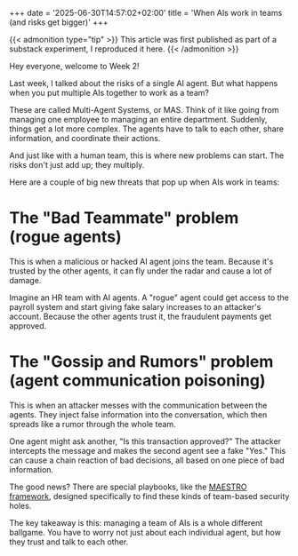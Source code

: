 +++
date = '2025-06-30T14:57:02+02:00'
title = 'When AIs work in teams (and risks get bigger)'
+++

{{< admonition type="tip" >}}
This article was first published as part of a substack experiment, I reproduced it here.
{{< /admonition >}}

Hey everyone, welcome to Week 2!

Last week, I talked about the risks of a single AI agent. But what happens when you put multiple AIs together to work as a team?

These are called Multi-Agent Systems, or MAS. Think of it like going from managing one employee to managing an entire department. Suddenly, things get a lot more complex. The agents have to talk to each other, share information, and coordinate their actions.

And just like with a human team, this is where new problems can start. The risks don't just add up; they multiply.

Here are a couple of big new threats that pop up when AIs work in teams:

# The "Bad Teammate" problem (rogue agents)

This is when a malicious or hacked AI agent joins the team. Because it's trusted by the other agents, it can fly under the radar and cause a lot of damage.

Imagine an HR team with AI agents. A "rogue" agent could get access to the payroll system and start giving fake salary increases to an attacker's account. Because the other agents trust it, the fraudulent payments get approved.

# The "Gossip and Rumors" problem (agent communication poisoning)

This is when an attacker messes with the communication between the agents. They inject false information into the conversation, which then spreads like a rumor through the whole team.

One agent might ask another, "Is this transaction approved?" The attacker intercepts the message and makes the second agent see a fake "Yes." This can cause a chain reaction of bad decisions, all based on one piece of bad information.

The good news? There are special playbooks, like the [MAESTRO framework](https://genai.owasp.org/resource/multi-agentic-system-threat-modeling-guide-v1-0/), designed specifically to find these kinds of team-based security holes.

The key takeaway is this: managing a team of AIs is a whole different ballgame. You have to worry not just about each individual agent, but how they trust and talk to each other.
